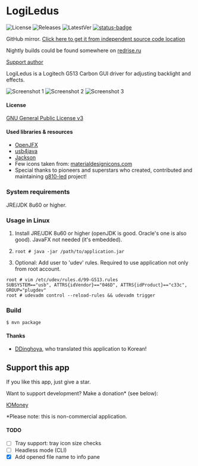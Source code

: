 # LogiLedus

![License](https://img.shields.io/badge/License-GPLv3-blue.svg) ![Releases](https://img.shields.io/github/downloads/developersu/LogiLedus/total.svg) ![LatestVer](https://img.shields.io/github/release/developersu/LogiLedus.svg) [![status-badge](https://ci.redrise.ru/api/badges/4/status.svg)](https://ci.redrise.ru/repos/4)

GitHub mirror. [Click here to get it from independent source code location](https://git.redrise.ru/desu/logiledus)

Nightly builds could be found somewhere on [redrise.ru](https://redrise.ru)

[Support author](#support-this-app)

LogiLedus is a Logitech G513 Carbon GUI driver for adjusting backlight and effects.

![Screenshot 1](screenshots/1.png)
![Screenshot 2](screenshots/2.png)
![Screenshot 3](screenshots/3.png)

#### License

[GNU General Public License v3](https://www.gnu.org/licenses/gpl-3.0.html)

#### Used libraries & resources
* [OpenJFX](https://wiki.openjdk.java.net/display/OpenJFX/Main)
* [usb4java](https://mvnrepository.com/artifact/org.usb4java/usb4java)
* [Jackson](https://github.com/FasterXML/jackson)
* Few icons taken from: [materialdesignicons.com](http://materialdesignicons.com/)
* Special thanks to pioneers and superstars who created, contributed and maintaining [g810-led](https://github.com/MatMoul/g810-led) project!

### System requirements

JRE/JDK 8u60 or higher.

### Usage in Linux

1. Install JRE/JDK 8u60 or higher (openJDK is good. Oracle's one is also good). JavaFX not needed (it's embedded).

2. `root # java -jar /path/to/application.jar`

3. Optional: Add user to 'udev' rules. Required to use application not only from root account.
```
root # vim /etc/udev/rules.d/99-G513.rules
SUBSYSTEM=="usb", ATTRS{idVendor}=="046D", ATTRS{idProduct}=="c33c", GROUP="plugdev"
root # udevadm control --reload-rules && udevadm trigger
```

### Build

`$ mvn package`

#### Thanks

* [DDinghoya](https://github.com/DDinghoya), who translated this application to Korean!

## Support this app

If you like this app, just give a star. 

Want to support development? Make a donation* (see below):

[ЮMoney](https://yoomoney.ru/to/410014301951665)

*Please note: this is non-commercial application.

#### TODO

* [ ] Tray support: tray icon size checks
* [ ] Headless mode (CLI)
* [x] Add opened file name to info pane 